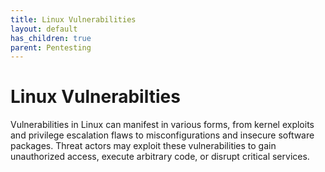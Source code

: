 ```yaml
---
title: Linux Vulnerabilities
layout: default
has_children: true
parent: Pentesting
---
```


# Linux Vulnerabilties

Vulnerabilities in Linux can manifest in various forms, from kernel exploits and privilege escalation flaws to misconfigurations and insecure software packages. Threat actors may exploit these vulnerabilities to gain unauthorized access, execute arbitrary code, or disrupt critical services. 